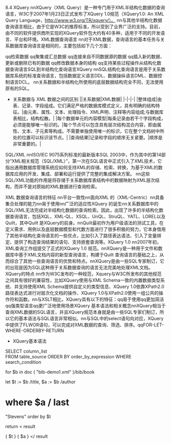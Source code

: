 8.4 XQuery 
nnXQuery（XML Query）是一种专门用于XML半结构化数据的查询语言，W3C于2007年1月23日正式发布了XQuery 1.0规范（XQuery1.0: An XML Query Language，http://www.w3.org/TR/xquery/）。
nn与其他半结构化数据查询语言相比，由于它是W3C的推荐标准，所以受到了业界广泛的支持。目前，由不同的软件提供商所实现的XQuery软件包大约有40多种，适用于不同的开发语言、平台和环境。XML数据查询语言
nn对于XML数据，查询语言的基本任务与关系数据库查询语言是相同的，主要包括如下几个方面：

qq检索数据
qq聚集或汇总数据
qq连接来自不同数据源的数据
qq插入新的数据、更新或删除已有的数据
qq修改数据本身的结构
qq支持某些过程操作从结构化数据查询语言SQL到半结构化查询语言XQuery
nnSQL结构化查询语言是用于关系数据库系统的标准查询语言，包括数据定义语言DDL、数据操纵语言DML、数据控制语言DCL。
nn关系数据和半结构化所使用的底层数据结构完全不同，无法使用原有的SQL。

* 关系数据与XML数据之间的区别
||关系数据|XML数据|
|-|-|-|
|整体组成|由表、记录、字段组成。它们满足严格的数据库模式定义，具有明确的结构特征。|由元素、属性、文本、处理指令、XML声明、注释等内容组成;与数据库表相比，结构松散。|
|每个数据单元的内容模型|每条记录由若干个字段构成，必须是能够唯一标识的。|每个节点可以包含具有层次结构混合内容，即由属性、文本、子元素等构成。不需要单独使用唯一的标识，它在整个文档树中所处的位置可以标识该节点。|
|查询结果|记录和字段的顺序无关紧要。|顺序是非常重要的。|

SQL/XML 
nnISO/IEC 9075系列标准的最新版本SQL 2003中，作为其中的第14部分“XML相关规范（SQL/XML）”，第一次在SQL语言中正式引入了XML技术，它指出通用数据库管理系统应如何支持XML的存储、检索、转换，为基于XML的数据库应用的开发、集成、部署和运行提供了完整的集成解决方案。
nn这些SQL/XML功能的作用是将存储于关系数据库表结构中的数据映射为XML层次结构，而并不是对原始的XML数据进行查询检索。

XML 数据查询语言的特征 nn平台一致性nn面向XML 的（XML-Centric）nn具备集合处理的能力nn易于使用nn广泛的适应性XQuery 的诞生nn关系数据库中的SQL/XML无法完成对半结构化数据的查询检索。因此，出现了许多的半结构化数据查询语言，包括XQL、XML-QL、XSQL、UnQL、StruQL、YATL、LOREL以及Quilt，其中Quilt 是XQuery的前身。nnQuilt最初作为用户级语法的测试工具，在定义需求、用例以及底层数据模型和代数方面进行了很多积极的努力，它本身借用了其他半结构化查询语言的一些优点，比如引入了路径表达语法、引入了变量绑定、提供了构造查询结果的语句、支持嵌套查询等。XQuery 1.0 nn2007年初，XML查询工作组提交了正式的XQuery 1.0 规范。nnXQuery是一种用于文件和数据库中基于XML文档内容的新型查询语言，构建于Quilt 查询语言的基础之上，从而综合了其他一些查询语言的优势和特点。nnXQuery是由一些SQL专家制订，它的出现是因为SQL这种用于关系数据查询的语言无法完美地处理XML文档。XQuery的特点 nn作为W3C发布的一种规范，Xquery与W3C所发布的其他规范之间具有很好的兼容性，比如XQuery使用与XML Schema一致的内置数据类型系统、并支持使用XML Schema提供自定义的类型信息、XQuery 1.0依靠XPath2.0路径表达式进行对层次化文档的操作、XQuery 1.0与XPath2.0使用一组公共的操作符和函数。nn与XSLT相比，XQuery具有以下的特征：qq易于使用qq更加简洁qq强类型语言qq更广泛地使用场景XQuery 基本语法和相关概念nnXQuery相当于查询XML数据的SQL语言，并且XQuery规范本身就是由一些SQL专家们制订，所以它的基本语法与SQL语言非常相似。nn与SQL中的select语句向对应，XQuery中提供了FLWOR语句，可以完成对XML数据的查询、筛选、排序。qqFOR-LET-WHERE-ORDERBY-RETURN


* XQuery基本语法

SELECT column_list  FROM table_source
ORDER BY order_by_expression
WHERE search_condition 

for $b indoc("bib-demo1.xml")/bib/book

let$t := $b/title, $a := $b/author

where$a/last="Stevens"
order by $t

return<result>{ $t} { $a } </result>








